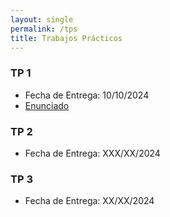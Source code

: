 ```yaml
---
layout: single
permalink: /tps
title: Trabajos Prácticos
---
```


### TP 1
- Fecha de Entrega: 10/10/2024
- [Enunciado](../assets/pdf/TP1-2c2024.pdf)

### TP 2
- Fecha de Entrega: XXX/XX/2024

### TP 3
- Fecha de Entrega: XX/XX/2024

